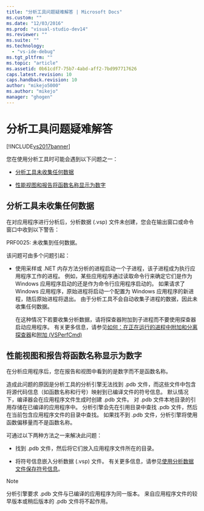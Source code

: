 ```yaml
---
title: "分析工具问题疑难解答 | Microsoft Docs"
ms.custom: ""
ms.date: "12/03/2016"
ms.prod: "visual-studio-dev14"
ms.reviewer: ""
ms.suite: ""
ms.technology: 
  - "vs-ide-debug"
ms.tgt_pltfrm: ""
ms.topic: "article"
ms.assetid: 0b61cdf7-75b7-4abd-aff2-7bd997717626
caps.latest.revision: 10
caps.handback.revision: 10
author: "mikejo5000"
ms.author: "mikejo"
manager: "ghogen"
---
```

# 分析工具问题疑难解答
[!INCLUDE[vs2017banner](../code-quality/includes/vs2017banner.md)]

您在使用分析工具时可能会遇到以下问题之一：  
  
-   [分析工具未收集任何数据](#NoDataCollected)  
  
-   [性能视图和报告将函数名称显示为数字](#NoSymbols)  
  
##  <a name="NoDataCollected"></a> 分析工具未收集任何数据  
 在对应用程序进行分析后，分析数据 \(.vsp\) 文件未创建，您会在输出窗口或命令窗口中收到以下警告：  
  
 PRF0025: 未收集到任何数据。  
  
 该问题可由多个问题引起：  
  
-   使用采样或 .NET 内存方法分析的进程启动一个子进程，该子进程成为执行应用程序工作的进程。  例如，某些应用程序通过读取命令行来确定它们是作为 Windows 应用程序启动的还是作为命令行应用程序启动的。  如果请求了 Windows 应用程序，原始进程将启动一个配置为 Windows 应用程序的新进程，随后原始进程将退出。  由于分析工具不会自动收集子进程的数据，因此未收集任何数据。  
  
     在这种情况下若要收集分析数据，请将探查器附加到子进程而不要使用探查器启动应用程序。  有关更多信息，请参见[如何：在正在运行的进程中附加和分离探查器](../profiling/how-to-attach-and-detach-performance-tools-to-running-processes.md)和[附加 \(VSPerfCmd\)](../profiling/attach.md)  
  
##  <a name="NoSymbols"></a> 性能视图和报告将函数名称显示为数字  
 在分析应用程序后，您在报告和视图中看到的是数字而不是函数名称。  
  
 造成此问题的原因是分析工具的分析引擎无法找到 .pdb 文件，而这些文件中包含将源代码信息（如函数名称和行号）映射到已编译文件的符号信息。  默认情况下，编译器会在应用程序文件生成时创建 .pdb 文件。  对 .pdb 文件本地目录的引用存储在已编译的应用程序中。  分析引擎会先在引用目录中查找 .pdb 文件，然后在当前包含应用程序文件的目录中查找。  如果找不到 .pdb 文件，分析引擎将使用函数偏移量而不是函数名称。  
  
 可通过以下两种方法之一来解决此问题：  
  
-   找到 .pdb 文件，然后将它们放入应用程序文件所在的目录。  
  
-   将符号信息嵌入分析数据 \(.vsp\) 文件。  有关更多信息，请参见[使用分析数据文件保存符号信息](../profiling/saving-symbol-information-with-performance-data-files.md)。  
  
> [!NOTE]
>  分析引擎要求 .pdb 文件与已编译的应用程序为同一版本。  来自应用程序文件的较早版本或稍后版本的 .pdb 文件将不起作用。